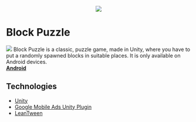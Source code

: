 <p align="center">
  <img src="https://szaredko.com/block-puzzle/logotype-full-res.png">
</p>
  
# Block Puzzle #
![](https://szaredko.com/block-puzzle/game-preview.png)
Block Puzzle is a classic, puzzle game, made in Unity, where you have to put a randomly spawned blocks in suitable places. It is only available on Android devices.  
**[Android](https://play.google.com/store/apps/details?id=com.szaredko.blockpuzzle)**

## Technologies
* [Unity](https://unity.com/)
* [Google Mobile Ads Unity Plugin](https://github.com/googleads/googleads-mobile-unity)
* [LeanTween](https://assetstore.unity.com/packages/tools/animation/leantween-3595)
